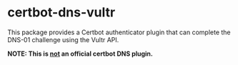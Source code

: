 # certbot-dns-vultr

This package provides a Certbot authenticator plugin
that can complete the DNS-01 challenge using the Vultr API.

**NOTE: This is <ins>not</ins> an official certbot DNS plugin.**
